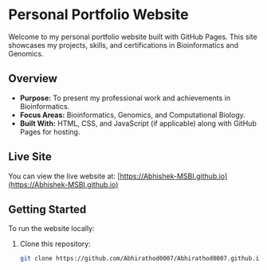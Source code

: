 # Personal Portfolio Website

Welcome to my personal portfolio website built with GitHub Pages. This site showcases my projects, skills, and certifications in Bioinformatics and Genomics.

## Overview

- **Purpose:** To present my professional work and achievements in Bioinformatics.
- **Focus Areas:** Bioinformatics, Genomics, and Computational Biology.
- **Built With:** HTML, CSS, and JavaScript (if applicable) along with GitHub Pages for hosting.

## Live Site

You can view the live website at: [https://Abhishek-MSBI.github.io](https://Abhishek-MSBI.github.io)

## Getting Started

To run the website locally:
1. Clone this repository:
   ```bash
   git clone https://github.com/Abhirathod0007/Abhirathod0007.github.io.git
